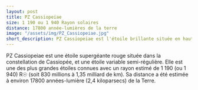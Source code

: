 ```yaml
---
layout: post
title: PZ Cassiopeiae
size: 1 190 ou 1 940 Rayon solaires
distance: 17800 année-lumières de la terre
image: "/assets/img/PZ_Cassiopeiae.jpg"
short_description: PZ Cassiopeiae est l'étoile brillante située en haut et à droite de cette image infrarouge de WISE.
---
```


PZ Cassiopeiae est une étoile supergéante rouge située dans la constellation de Cassiopée, et une étoile variable semi-régulière. Elle est une des plus grandes étoiles connues avec un rayon estimé de 1 190 (ou 1 940) R☉ (soit 830 millions à 1,35 milliard de km). Sa distance a été estimée à environ 17800 années-lumière (2,4 kiloparsecs) de la Terre.
